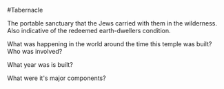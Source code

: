 #Tabernacle

The portable sanctuary that the Jews carried with them in the wilderness.  Also indicative of the redeemed earth-dwellers condition.



What was happening in the world around the time this temple was built?  Who was involved?

What year was is built? 

What were it's major components? 

